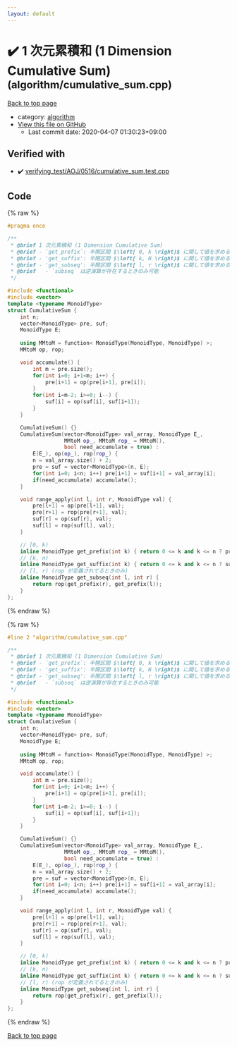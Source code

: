 ```yaml
---
layout: default
---
```


<!-- mathjax config similar to math.stackexchange -->
<script type="text/javascript" async
  src="https://cdnjs.cloudflare.com/ajax/libs/mathjax/2.7.5/MathJax.js?config=TeX-MML-AM_CHTML">
</script>
<script type="text/x-mathjax-config">
  MathJax.Hub.Config({
    TeX: { equationNumbers: { autoNumber: "AMS" }},
    tex2jax: {
      inlineMath: [ ['$','$'] ],
      processEscapes: true
    },
    "HTML-CSS": { matchFontHeight: false },
    displayAlign: "left",
    displayIndent: "2em"
  });
</script>

<script type="text/javascript" src="https://cdnjs.cloudflare.com/ajax/libs/jquery/3.4.1/jquery.min.js"></script>
<script src="https://cdn.jsdelivr.net/npm/jquery-balloon-js@1.1.2/jquery.balloon.min.js" integrity="sha256-ZEYs9VrgAeNuPvs15E39OsyOJaIkXEEt10fzxJ20+2I=" crossorigin="anonymous"></script>
<script type="text/javascript" src="../../assets/js/copy-button.js"></script>
<link rel="stylesheet" href="../../assets/css/copy-button.css" />


# :heavy_check_mark: 1 次元累積和 (1 Dimension Cumulative Sum) <small>(algorithm/cumulative_sum.cpp)</small>

<a href="../../index.html">Back to top page</a>

* category: <a href="../../index.html#ed469618898d75b149e5c7c4b6a1c415">algorithm</a>
* <a href="{{ site.github.repository_url }}/blob/master/algorithm/cumulative_sum.cpp">View this file on GitHub</a>
    - Last commit date: 2020-04-07 01:30:23+09:00




## Verified with

* :heavy_check_mark: <a href="../../verify/verifying_test/AOJ/0516/cumulative_sum.test.cpp.html">verifying_test/AOJ/0516/cumulative_sum.test.cpp</a>


## Code

<a id="unbundled"></a>
{% raw %}
```cpp
#pragma once

/**
 * @brief 1 次元累積和 (1 Dimension Cumulative Sum)
 * @brief - `get_prefix`: 半開区間 $\left[ 0, k \right)$ に関して値を求める
 * @brief - 'get_suffix': 半開区間 $\left[ k, N \right)$ に関して値を求める
 * @brief - 'get_subseq': 半開区間 $\left[ l, r \right)$ に関して値を求める
 * @brief   - `subseq` は逆演算が存在するときのみ可能
 */

#include <functional>
#include <vector>
template <typename MonoidType>
struct CumulativeSum {
    int n;
    vector<MonoidType> pre, suf;
    MonoidType E;
    
    using MMtoM = function< MonoidType(MonoidType, MonoidType) >;
    MMtoM op, rop;

    void accumulate() {
        int m = pre.size();
        for(int i=0; i+1<m; i++) {
            pre[i+1] = op(pre[i+1], pre[i]);
        }
        for(int i=m-2; i>=0; i--) {
            suf[i] = op(suf[i], suf[i+1]);
        }
    }

    CumulativeSum() {}
    CumulativeSum(vector<MonoidType> val_array, MonoidType E_,
                  MMtoM op_, MMtoM rop_ = MMtoM(),
                  bool need_accumulate = true) :
        E(E_), op(op_), rop(rop_) {
        n = val_array.size() + 2;
        pre = suf = vector<MonoidType>(n, E);
        for(int i=0; i<n; i++) pre[i+1] = suf[i+1] = val_array[i];
        if(need_accumulate) accumulate();
    }

    void range_apply(int l, int r, MonoidType val) {
        pre[l+1] = op(pre[l+1], val);
        pre[r+1] = rop(pre[r+1], val);
        suf[r] = op(suf[r], val);
        suf[l] = rop(suf[l], val);
    }

    // [0, k)
    inline MonoidType get_prefix(int k) { return 0 <= k and k <= n ? pre[k+1] : E; }
    // [k, n)
    inline MonoidType get_suffix(int k) { return 0 <= k and k <= n ? suf[k+1] : E; }
    // [l, r) (rop が定義されてるときのみ)
    inline MonoidType get_subseq(int l, int r) {
        return rop(get_prefix(r), get_prefix(l));
    }
};

```
{% endraw %}

<a id="bundled"></a>
{% raw %}
```cpp
#line 2 "algorithm/cumulative_sum.cpp"

/**
 * @brief 1 次元累積和 (1 Dimension Cumulative Sum)
 * @brief - `get_prefix`: 半開区間 $\left[ 0, k \right)$ に関して値を求める
 * @brief - 'get_suffix': 半開区間 $\left[ k, N \right)$ に関して値を求める
 * @brief - 'get_subseq': 半開区間 $\left[ l, r \right)$ に関して値を求める
 * @brief   - `subseq` は逆演算が存在するときのみ可能
 */

#include <functional>
#include <vector>
template <typename MonoidType>
struct CumulativeSum {
    int n;
    vector<MonoidType> pre, suf;
    MonoidType E;
    
    using MMtoM = function< MonoidType(MonoidType, MonoidType) >;
    MMtoM op, rop;

    void accumulate() {
        int m = pre.size();
        for(int i=0; i+1<m; i++) {
            pre[i+1] = op(pre[i+1], pre[i]);
        }
        for(int i=m-2; i>=0; i--) {
            suf[i] = op(suf[i], suf[i+1]);
        }
    }

    CumulativeSum() {}
    CumulativeSum(vector<MonoidType> val_array, MonoidType E_,
                  MMtoM op_, MMtoM rop_ = MMtoM(),
                  bool need_accumulate = true) :
        E(E_), op(op_), rop(rop_) {
        n = val_array.size() + 2;
        pre = suf = vector<MonoidType>(n, E);
        for(int i=0; i<n; i++) pre[i+1] = suf[i+1] = val_array[i];
        if(need_accumulate) accumulate();
    }

    void range_apply(int l, int r, MonoidType val) {
        pre[l+1] = op(pre[l+1], val);
        pre[r+1] = rop(pre[r+1], val);
        suf[r] = op(suf[r], val);
        suf[l] = rop(suf[l], val);
    }

    // [0, k)
    inline MonoidType get_prefix(int k) { return 0 <= k and k <= n ? pre[k+1] : E; }
    // [k, n)
    inline MonoidType get_suffix(int k) { return 0 <= k and k <= n ? suf[k+1] : E; }
    // [l, r) (rop が定義されてるときのみ)
    inline MonoidType get_subseq(int l, int r) {
        return rop(get_prefix(r), get_prefix(l));
    }
};

```
{% endraw %}

<a href="../../index.html">Back to top page</a>

